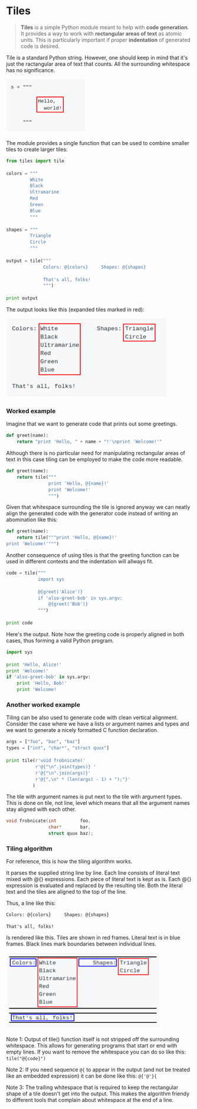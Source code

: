 # Tiles

> **Tiles** is a simple Python module meant to help with **code generation**.
It provides a way to work with **rectangular areas of text** as atomic units.
This is particularly important if proper **indentation** of generated code is
desired.

Tile is a standard Python string. However, one should keep in mind that
it's just the ractangular area of text that counts. All the surrounding
whitespace has no significance.

![](pics/tile.png)

The module provides a single function that can be used to combine smaller
tiles to create larger tiles:

```python
from tiles import tile

colors = """
         White
         Black
         Ultramarine
         Red
         Green
         Blue
         """

shapes = """
         Triangle
         Circle
         """

output = tile("""
              Colors: @{colors}     Shapes: @{shapes}

              That's all, folks!
              """)

print output
```

The output looks like this (expanded tiles marked in red):

![](pics/output.png)

### Worked example

Imagine that we want to generate code that prints out some greetings.

```python
def greet(name):
    return "print 'Hello, " + name + "!'\nprint 'Welcome!'" 
```

Although there is no particular need for manipulating rectangular areas of text
in this case tiling can be employed to make the code more readable.

```python
def greet(name):
    return tile("""
                print 'Hello, @{name}!'
                print 'Welcome!'
                """)
```

Given that whitespace surrounding the tile is ignored anyway we can neatly
align the generated code with the generator code instead of writing an
abomination like this:

```python
def greet(name):
    return tile("""print 'Hello, @{name}!'
print 'Welcome!'""")
```

Another consequence of using tiles is that the greeting function can be used
in different contexts and the indentation will allways fit.

```python
code = tile("""
            import sys

            @{greet('Alice')}
            if 'also-greet-bob' in sys.argv:
                @{greet('Bob')} 
            """)

print code
```

Here's the output. Note how the greeting code is properly aligned in both
cases, thus forming a valid Python program.

```python
import sys

print 'Hello, Alice!'
print 'Welcome!'
if 'also-greet-bob' in sys.argv:
    print 'Hello, Bob!'
    print 'Welcome!
```

### Another worked example

Tiling can be also used to generate code with clean vertical alignment.
Consider the case where we have a lists or argument names and types and we
want to generate a nicely formatted C function declaration.

```python
args = ["foo", "bar", "baz"]
types = ["int", "char*", "struct quux"]

print tile(r'void frobnicate('
           r'@{"\n".join(types)} '
           r'@{"\n".join(args)}'
           r'@{",\n" * (len(args) - 1) + ");"}'
          )
```

The tile with argument names is put next to the tile with argument types.
This is done on tile, not line, level which means that all the argument
names stay aligned with each other.

```c
void frobnicate(int         foo, 
                char*       bar,
                struct quux baz);
```

### Tiling algorithm

For reference, this is how the tiling algorithm works.

It parses the supplied string line by line. Each line consists of literal
text mixed with @{} expressions. Each piece of literal text is kept as is.
Each @{} expression is evaluated and replaced by the resulting tile. Both
the literal text and the tiles are aligned to the top of the line.

Thus, a line like this:

```
Colors: @{colors}     Shapes: @{shapes}

That's all, folks!
```

Is rendered like this. Tiles are shown in red frames. Literal text is in blue
frames. Black lines mark boundaries between individual lines.

![](pics/output2.png)

Note 1: Output of tile() function itself is not stripped off
the surrounding whitespace. This allows for generating programs that start
or end with empty lines. If you want to remove the whitespace you can do
so like this: `tile("@{code}")`

Note 2: If you need sequence `@{` to appear in the output (and not be treated
like an embedded expression) it can be done like this: `@{'@'}{`

Note 3: The trailing whitespace that is required to keep the rectangular shape
of a tile doesn't get into the output. This makes the algorithm friendy to
different tools that complain about whitespace at the end of a line.

